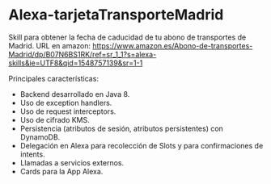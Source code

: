 # Alexa-tarjetaTransporteMadrid #

Skill para obtener la fecha de caducidad de tu abono de transportes de Madrid. 
URL en amazon: https://www.amazon.es/Abono-de-transportes-Madrid/dp/B07N6BS1RK/ref=sr_1_1?s=alexa-skills&ie=UTF8&qid=1548757139&sr=1-1

Principales características:
- Backend desarrollado en Java 8.
- Uso de exception handlers.
- Uso de request interceptors.
- Uso de cifrado KMS.
- Persistencia (atributos de sesión, atributos persistentes) con DynamoDB.
- Delegación en Alexa para recolección de Slots y para confirmaciones de intents.
- Llamadas a servicios externos.
- Cards para la App Alexa.
